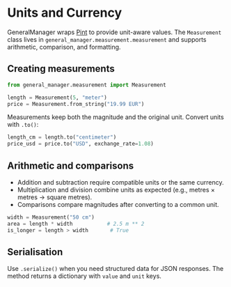 # Units and Currency

GeneralManager wraps [Pint](https://pint.readthedocs.io/) to provide unit-aware values. The `Measurement` class lives in `general_manager.measurement.measurement` and supports arithmetic, comparison, and formatting.

## Creating measurements

```python
from general_manager.measurement import Measurement

length = Measurement(5, "meter")
price = Measurement.from_string("19.99 EUR")
```

Measurements keep both the magnitude and the original unit. Convert units with `.to()`:

```python
length_cm = length.to("centimeter")
price_usd = price.to("USD", exchange_rate=1.08)
```

## Arithmetic and comparisons

- Addition and subtraction require compatible units or the same currency.
- Multiplication and division combine units as expected (e.g., metres × metres → square metres).
- Comparisons compare magnitudes after converting to a common unit.

```python
width = Measurement("50 cm")
area = length * width           # 2.5 m ** 2
is_longer = length > width       # True
```

## Serialisation

Use `.serialize()` when you need structured data for JSON responses. The method returns a dictionary with `value` and `unit` keys.
